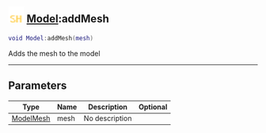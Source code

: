 ## <img src="../../.gitbook/assets/shared.png" width="32" height="32" /> [Model](../model/README.md):addMesh

```lua
void Model:addMesh(mesh)
```

Adds the mesh to the model

-----------------
## Parameters

| Type   | Name | Description | Optional |
| ------ | ---- | ----------- | -------: |
| [ModelMesh](../modelmesh/README.md) | mesh | No description |  |
